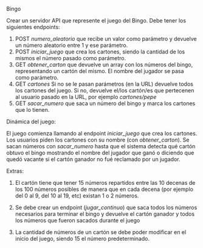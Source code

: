 Bingo

Crear un servidor API que represente el juego del Bingo.
Debe tener los siguientes endpoints:

1) POST *numero_aleatorio* que recibe un valor como parámetro y devuelve un número aleatorio entre 1 y ese parámetro.
3) POST *iniciar_juego* que crea los cartones, siendo la cantidad de los mismos el número pasado como parámetro.
2) GET *obtener_carton* que devuelve un array con los números del bingo, representando un cartón del mismo. El nombre del jugador se pasa como parámetro.
4) GET *cartones* Si no se le pasan parámetros (en la URL) devuelve todos los cartones del juego. Si no, devuelve el/los cartón/es que pertecenen al usuario pasado en la URL, por ejemplo *cartones/pepe*
5) GET *sacar_numero* que saca un número del bingo y marca los cartones que lo tienen.

Dinámica del juego:

El juego comienza llamando al endpoint *iniciar_juego* que crea los cartones.
Los usuarios piden los cartones con su nombre (con *obtener_carton*).
Se sacan números con *sacar_numero* hasta que el sistema detecta qué cartón obtuvo el bingo mostrando el nombre del jugador que ganó o diciendo que quedó vacante si el cartón ganador no fué reclamado por un jugador.

Extras:
1) El cartón tiene que tener 15 números repartidos entre las 10 decenas de los 100 números posibles de manera que en cada decena (por ejemplo del 0 al 9, del 10 al 19, etc) existan 1 o 2 números.

2) Se debe crear un endpoint (*jugar_continuo*) que saca todos los números necesarios para terminar el bingo y devuelve el cartón ganador y todos los números que fueron sacados durante el juego

3) La cantidad de números de un cartón se debe poder modificar en el inicio del juego, siendo 15 el número predeterminado.

